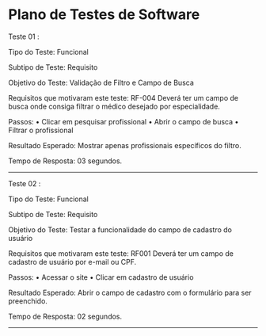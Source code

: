 # Plano de Testes de Software

Teste 01 :


Tipo do Teste: Funcional


Subtipo de Teste: Requisito


Objetivo do Teste: Validação de Filtro e Campo de Busca


Requisitos que motivaram este teste: RF-004 Deverá ter um campo de busca onde consiga filtrar o médico desejado por especialidade.


Passos: 
•	Clicar em pesquisar profissional
•	Abrir o campo de busca
•	Filtrar o profissional



Resultado Esperado: Mostrar apenas profissionais específicos do filtro.



Tempo de Resposta: 03 segundos.




________________________________________________________________________________________________________________________________________________________________________________



Teste 02 :


Tipo do Teste: Funcional


Subtipo de Teste: Requisito


Objetivo do Teste: Testar a funcionalidade do campo de cadastro do usuário


Requisitos que motivaram este teste: RF001 Deverá ter um campo de cadastro de usuário por e-mail ou CPF.


Passos: 
•	Acessar o site
•	Clicar em cadastro de usuário




Resultado Esperado: Abrir o campo de cadastro com o formulário para ser preenchido.


Tempo de Resposta: 02 segundos.






________________________________________________________________________________________________________________________________________________________________________________

